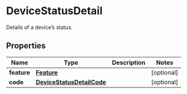 

# DeviceStatusDetail

Details of a device’s status.

## Properties

| Name | Type | Description | Notes |
|------------ | ------------- | ------------- | -------------|
|**feature** | [**Feature**](Feature.md) |  |  [optional] |
|**code** | [**DeviceStatusDetailCode**](DeviceStatusDetailCode.md) |  |  [optional] |



